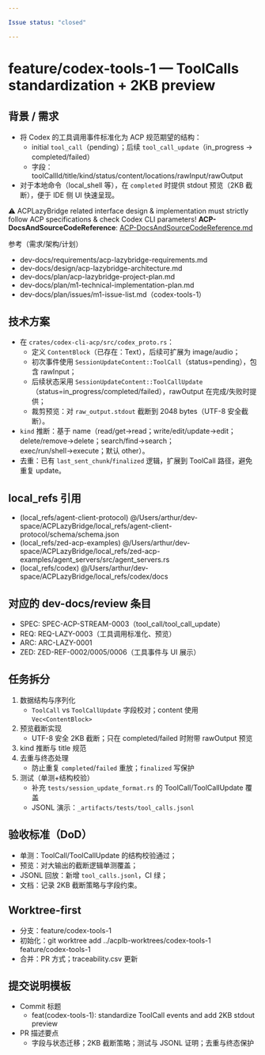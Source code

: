 ```yaml
---

Issue status: "closed"

---
```


# feature/codex-tools-1 — ToolCalls standardization + 2KB preview

## 背景 / 需求

- 将 Codex 的工具调用事件标准化为 ACP 规范期望的结构：
  - initial `tool_call`（pending）；后续 `tool_call_update`（in_progress → completed/failed）
  - 字段：toolCallId/title/kind/status/content[](ContentBlock)/locations/rawInput/rawOutput
- 对于本地命令（local_shell 等），在 `completed` 时提供 stdout 预览（2KB 截断），便于 IDE 侧 UI 快速呈现。

⚠️ ACPLazyBridge related interface design & implementation must strictly follow ACP specifications & check Codex CLI parameters!
**ACP-DocsAndSourceCodeReference**: [ACP-DocsAndSourceCodeReference.md](ACP-DocsAndSourceCodeReference.md)

参考（需求/架构/计划）

- dev-docs/requirements/acp-lazybridge-requirements.md
- dev-docs/design/acp-lazybridge-architecture.md
- dev-docs/plan/acp-lazybridge-project-plan.md
- dev-docs/plan/m1-technical-implementation-plan.md
- dev-docs/plan/issues/m1-issue-list.md（codex-tools-1）

## 技术方案

- 在 `crates/codex-cli-acp/src/codex_proto.rs`：
  - 定义 `ContentBlock`（已存在：Text），后续可扩展为 image/audio；
  - 初次事件使用 `SessionUpdateContent::ToolCall`（status=pending），包含 rawInput；
  - 后续状态采用 `SessionUpdateContent::ToolCallUpdate`（status=in_progress/completed/failed），rawOutput 在完成/失败时提供；
  - 裁剪预览：对 `raw_output.stdout` 截断到 2048 bytes（UTF-8 安全截断）。
- `kind` 推断：基于 name（read/get→read；write/edit/update→edit；delete/remove→delete；search/find→search；exec/run/shell→execute；默认 other）。
- 去重：已有 `last_sent_chunk`/`finalized` 逻辑，扩展到 ToolCall 路径，避免重复 update。

## local_refs 引用

- (local_refs/agent-client-protocol) @/Users/arthur/dev-space/ACPLazyBridge/local_refs/agent-client-protocol/schema/schema.json
- (local_refs/zed-acp-examples) @/Users/arthur/dev-space/ACPLazyBridge/local_refs/zed-acp-examples/agent_servers/src/agent_servers.rs
- (local_refs/codex) @/Users/arthur/dev-space/ACPLazyBridge/local_refs/codex/docs

## 对应的 dev-docs/review 条目

- SPEC: SPEC-ACP-STREAM-0003（tool_call/tool_call_update）
- REQ: REQ-LAZY-0003（工具调用标准化、预览）
- ARC: ARC-LAZY-0001
- ZED: ZED-REF-0002/0005/0006（工具事件与 UI 展示）

## 任务拆分

1) 数据结构与序列化
   - `ToolCall` vs `ToolCallUpdate` 字段校对；content 使用 `Vec<ContentBlock>`
2) 预览截断实现
   - UTF-8 安全 2KB 截断；只在 completed/failed 时附带 rawOutput 预览
3) kind 推断与 title 规范
4) 去重与终态处理
   - 防止重复 `completed`/`failed` 重放；`finalized` 写保护
5) 测试（单测+结构校验）
   - 补充 `tests/session_update_format.rs` 的 ToolCall/ToolCallUpdate 覆盖
   - JSONL 演示：`_artifacts/tests/tool_calls.jsonl`

## 验收标准（DoD）

- 单测：ToolCall/ToolCallUpdate 的结构校验通过；
- 预览：对大输出的截断逻辑单测覆盖；
- JSONL 回放：新增 `tool_calls.jsonl`，CI 绿；
- 文档：记录 2KB 截断策略与字段约束。

## Worktree-first

- 分支：feature/codex-tools-1
- 初始化：git worktree add ../acplb-worktrees/codex-tools-1 feature/codex-tools-1
- 合并：PR 方式；traceability.csv 更新

## 提交说明模板

- Commit 标题
  - feat(codex-tools-1): standardize ToolCall events and add 2KB stdout preview
- PR 描述要点
  - 字段与状态迁移；2KB 截断策略；测试与 JSONL 证明；去重与终态保护
